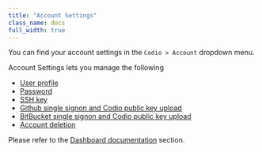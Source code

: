 ```yaml
---
title: "Account Settings"
class_name: docs
full_width: true
---
```


You can find your account settings in the `Codio > Account` dropdown menu. 

Account Settings lets you manage the following

- [User profile](/docs/dashboard/settings/profile)
- [Password](/docs/dashboard/settings/password)
- [SSH key](/docs/dashboard/settings/public-key)
- [Github single signon and Codio public key upload](/docs/dashboard/settings/acct-github)
- [BitBucket single signon and Codio public key upload](/docs/dashboard/settings/acct-bitbucket)
- [Account deletion](/docs/dashboard/settings/account-delete)



Please refer to the [Dashboard documentation](/docs/dashboard/settings) section.

